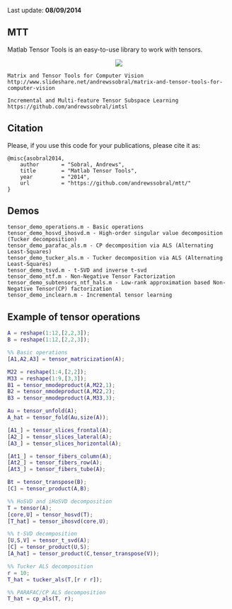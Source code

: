 Last update: **08/09/2014**

MTT
---
Matlab Tensor Tools is an easy-to-use library to work with tensors.

<p align="center"><img src="https://sites.google.com/site/andrewssobral/tensor_slices_full.png" /></p>

```
Matrix and Tensor Tools for Computer Vision 
http://www.slideshare.net/andrewssobral/matrix-and-tensor-tools-for-computer-vision

Incremental and Multi-feature Tensor Subspace Learning
https://github.com/andrewssobral/imtsl
```

Citation
---------
Please, if you use this code for your publications, please cite it as:
```
@misc{asobral2014,
    author       = "Sobral, Andrews",
    title        = "Matlab Tensor Tools",
    year         = "2014",
    url          = "https://github.com/andrewssobral/mtt/"
}
```

Demos
-----
```
tensor_demo_operations.m - Basic operations
tensor_demo_hosvd_ihosvd.m - High-order singular value decomposition (Tucker decomposition)
tensor_demo_parafac_als.m - CP decomposition via ALS (Alternating Least-Squares)
tensor_demo_tucker_als.m - Tucker decomposition via ALS (Alternating Least-Squares)
tensor_demo_tsvd.m - t-SVD and inverse t-svd
tensor_demo_ntf.m - Non-Negative Tensor Factorization
tensor_demo_subtensors_ntf_hals.m - Low-rank approximation based Non-Negative Tensor(CP) factorization
tensor_demo_inclearn.m - Incremental tensor learning
```

Example of tensor operations
----------------------------
```Matlab
A = reshape(1:12,[2,2,3]);
B = reshape(1:12,[2,2,3]);

%% Basic operations
[A1,A2,A3] = tensor_matricization(A);

M22 = reshape(1:4,[2,2]);
M33 = reshape(1:9,[3,3]);
B1 = tensor_nmodeproduct(A,M22,1);
B2 = tensor_nmodeproduct(A,M22,2);
B3 = tensor_nmodeproduct(A,M33,3);

Au = tensor_unfold(A);
A_hat = tensor_fold(Au,size(A));

[A1_] = tensor_slices_frontal(A);
[A2_] = tensor_slices_lateral(A);
[A3_] = tensor_slices_horizontal(A);

[At1_] = tensor_fibers_column(A);
[At2_] = tensor_fibers_row(A);
[At3_] = tensor_fibers_tube(A);

Bt = tensor_transpose(B);
[C] = tensor_product(A,B);

%% HoSVD and iHoSVD decomposition
T = tensor(A);
[core,U] = tensor_hosvd(T);
[T_hat] = tensor_ihosvd(core,U);

%% t-SVD decomposition
[U,S,V] = tensor_t_svd(A);
[C] = tensor_product(U,S);
[A_hat] = tensor_product(C,tensor_transpose(V));

%% Tucker ALS decomposition
r = 10;
T_hat = tucker_als(T,[r r r]);

%% PARAFAC/CP ALS decomposition
T_hat = cp_als(T, r);
```
